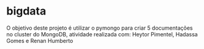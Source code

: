 # bigdata
O objetivo deste projeto é utilizar o pymongo para criar 5 documentações no cluster do MongoDB, atividade realizada com: Heytor Pimentel, Hadassa Gomes e Renan Humberto

